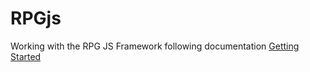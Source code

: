 # RPGjs

Working with the RPG JS Framework following documentation [Getting Started](https://docs.rpgjs.dev/guide/get-started.html)
